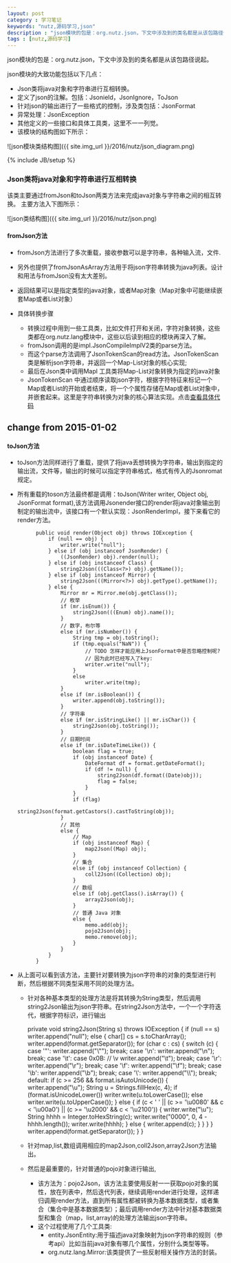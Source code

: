 ```yaml
---
layout: post
category : 学习笔记 
keywords: "nutz,源码学习,json"
description : "json模块的包是：org.nutz.json，下文中涉及到的类名都是从该包路径说起"
tags : [nutz,源码学习]
---
```


json模块的包是：org.nutz.json，下文中涉及到的类名都是从该包路径说起。

json模块的大致功能包括以下几点：

- Json类将java对象和字符串进行互相转换。
- 定义了json的注解。包括：Jsonield，JsonIgnore，ToJson
- 针对json的输出进行了一些格式的控制，涉及类包括：JsonFormat
- 异常处理：JsonException
- 其他定义的一些接口和具体工具类，这里不一一列觉。
- 该模块的结构图如下所示：

![json模块类结构图]({{ site.img_url }}/2016/nutz/json_diagram.png)

<!--break-->

{% include JB/setup %}

### Json类将java对象和字符串进行互相转换

该类主要通过fromJson和toJson两类方法来完成java对象与字符串之间的相互转换。
主要方法入下图所示：

![json类结构图]({{ site.img_url }}/2016/nutz/json.png)

#### fromJson方法
- fromJson方法进行了多次重载，接收参数可以是字符串，各种输入流，文件.
- 另外也提供了fromJsonAsArray方法用于将json字符串转换为java列表。设计和用法与fromJson没有太大差别。
- 返回结果可以是指定类型的java对象，或者Map对象（Map对象中可能继续嵌套Map或者List对象）
- 具体转换步骤

    - 转换过程中用到一些工具类，比如文件打开和关闭，字符对象转换，这些类都在org.nutz.lang模块中，这些以后读到相应的模块再深入了解。
    - fromJson调用的是impl.JsonCompileImplV2类的parse方法。
    - 而这个parse方法调用了JsonTokenScan的read方法。JsonTokenScan 类是解析json字符串，并返回一个Map-List对象的核心实现;
    - 最后在Json类中调用Mapl  工具类将Map-List对象转换为指定的java对象 
    - JsonTokenScan 中通过顺序读取json字符，根据字符特征来标记一个Map或者List的开始或者结束，将一个个属性存储在Map或者List对象中，并嵌套起来。这里是字符串转换为对象的核心算法实现。点击[查看具体代码](https://github.com/nutzam/nutz/blob/master/src/org/nutz/json/impl/JsonCompileImplV2.java)
## change from 2015-01-02

#### toJson方法

- toJson方法同样进行了重载，提供了将java丢想转换为字符串，输出到指定的输出流，文件等，输出的时候可以指定字符串格式，格式有传入的Jsonromat规定。
- 所有重载的toson方法最终都是调用：toJson(Writer writer, Object obj, JsonFormat format),该方法调用Jsonender接口的render将java对象输出到制定的输出流中，该接口有一个默认实现：JsonRenderImpl，接下来看它的render方法。


            public void render(Object obj) throws IOException {
                if (null == obj) {
                    writer.write("null");
                } else if (obj instanceof JsonRender) {
                    ((JsonRender) obj).render(null);
                } else if (obj instanceof Class) {
                    string2Json(((Class<?>) obj).getName());
                } else if (obj instanceof Mirror) {
                    string2Json(((Mirror<?>) obj).getType().getName());
                } else {
                    Mirror mr = Mirror.me(obj.getClass());
                    // 枚举
                    if (mr.isEnum()) {
                        string2Json(((Enum) obj).name());
                    }
                    // 数字，布尔等
                    else if (mr.isNumber()) {
                        String tmp = obj.toString();
                        if (tmp.equals("NaN")) {
                            // TODO 怎样才能应用上JsonFormat中是否忽略控制呢?
                            // 因为此时已经写入了key:
                            writer.write("null");
                        }
                        else
                            writer.write(tmp);
                    }
                    else if (mr.isBoolean()) {
                        writer.append(obj.toString());
                    }
                    // 字符串
                    else if (mr.isStringLike() || mr.isChar()) {
                        string2Json(obj.toString());
                    }
                    // 日期时间
                    else if (mr.isDateTimeLike()) {
                        boolean flag = true;
                        if (obj instanceof Date) {
                            DateFormat df = format.getDateFormat();
                            if (df != null) {
                                string2Json(df.format((Date)obj));
                                flag = false;
                            }
                        }
                        if (flag)
                            string2Json(format.getCastors().castToString(obj));
                    }
                    // 其他
                    else {
                        // Map
                        if (obj instanceof Map) {
                            map2Json((Map) obj);
                        }
                        // 集合
                        else if (obj instanceof Collection) {
                            coll2Json((Collection) obj);
                        }
                        // 数组
                        else if (obj.getClass().isArray()) {
                            array2Json(obj);
                        }
                        // 普通 Java 对象
                        else {
                            memo.add(obj);
                            pojo2Json(obj);
                            memo.remove(obj);
                        }
                    }
                }
            }
 
- 从上面可以看到该方法，主要针对要转换为json字符串的对象的类型进行判断，然后根据不同类型采用不同的处理方法。
    - 针对各种基本类型的处理方法是将其转换为String类型，然后调用string2Json输出为json字符串。在string2Json方法中，一个一个字符迭代，根据字符标识，进行输出
    
    
        private void string2Json(String s) throws IOException {
            if (null == s)
                writer.append("null");
            else {
                char[] cs = s.toCharArray();
                writer.append(format.getSeparator());
                for (char c : cs) {
                    switch (c) {
                    case '"':
                        writer.append("\\\"");
                        break;
                    case '\n':
                        writer.append("\\n");
                        break;
                    case '\t':
                    case 0x0B: // \v
                        writer.append("\\t");
                        break;
                    case '\r':
                        writer.append("\\r");
                        break;
                    case '\f':
                        writer.append("\\f");
                        break;
                    case '\b':
                        writer.append("\\b");
                        break;
                    case '\\':
                        writer.append("\\\\");
                        break;
                    default:
                        if (c >= 256 && format.isAutoUnicode()) {
                            writer.append("\\u");
                            String u = Strings.fillHex(c, 4);
                            if (format.isUnicodeLower())
                                writer.write(u.toLowerCase());
                            else
                                writer.write(u.toUpperCase());
                        }
                        else {
                            if (c < ' ' || (c >= '\u0080' && c < '\u00a0')
                                    || (c >= '\u2000' && c < '\u2100')) {
                                writer.write("\\u");
                                String hhhh = Integer.toHexString(c);
                                writer.write("0000", 0, 4 - hhhh.length());
                                writer.write(hhhh);
                            } else {
                                writer.append(c);
                            }
                        }
                    }
                }
                writer.append(format.getSeparator());
            }
        }

            
    - 针对map,list,数组调用相应的map2Json,coll2Json,array2Json方法输出。
    - 然后是最重要的，针对普通的pojo对象进行输出,
        - 该方法为：pojo2Json，该方法主要使用反射一一获取pojo对象的属性，放在列表中，然后迭代列表，继续调用render进行处理，这样递归调用render方法，直到所有属性都被转换为基本数据类型，或者集合（集合中是基本数据类型）；最后调用render方法中针对基本数据类型和集合（map，list,array)的处理方法输出json字符串。
        - 这个过程使用了几个工具类:
            - entity.JsonEntity:用于描述java对象映射为json字符串的规则（参考api）比如当前java对象有哪几个属性，分别什么类型等等。
            - org.nutz.lang.Mirror:该类提供了一些反射相关操作方法的封装。